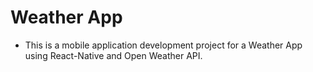 # Weather App

- This is a mobile application development project for a Weather App using React-Native and Open Weather API.
